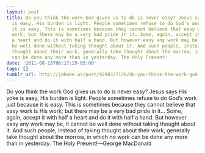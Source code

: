 ```yaml
---
layout: post
title: Do you think the work God gives us to do is never easy? Jesus says His yoke
  is easy, His burden is light. People sometimes refuse to do God’s work just because
  it is easy. This is sometimes because they cannot believe that easy work is His
  work; but there may be a very bad pride in it… Some, again, accept it with half
  a heart and do it with half a hand. But however easy any work may be, it cannot
  be well done without taking thought about it. And such people, instead of taking
  thought about their work, generally take thought about the morrow, in which no work
  can be done any more than in yesterday. The Holy Present!
date: '2011-08-23T06:17:29-05:00'
tags: []
tumblr_url: http://jahnke.us/post/9290377120/do-you-think-the-work-god-gives-us-to-do-is-never
---
```

Do you think the work God gives us to do is never easy? Jesus says His yoke is easy, His burden is light. People sometimes refuse to do God’s work just because it is easy. This is sometimes because they cannot believe that easy work is His work; but there may be a very bad pride in it… Some, again, accept it with half a heart and do it with half a hand. But however easy any work may be, it cannot be well done without taking thought about it. And such people, instead of taking thought about their work, generally take thought about the morrow, in which no work can be done any more than in yesterday. The Holy Present!—George MacDonald
